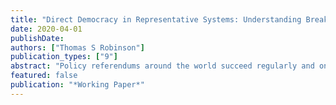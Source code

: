 ```yaml
---
title: "Direct Democracy in Representative Systems: Understanding Breakdowns in Responsiveness through Ballot Initiative Success"
date: 2020-04-01
publishDate:
authors: ["Thomas S Robinson"]
publication_types: ["9"]
abstract: "Policy referendums around the world succeed regularly and on important policy areas. But why do these policies pass by direct democracy and not through the legislature? In this paper, I address this puzzle by focussing on ballot initiative success in the United States. Using a combination of district level voting data, ideological estimates of campaign donors, and a small survey of state legislators, I test why state policy is incongruent with citizens' preferences and thus why direct democracy succeeds. Taken together, my results suggest that initiatives are used to pass popular policy when the issue has not taken root in the mainstream policy community. Moderate correlations between partisan and initiative voting suggest that initiative issues are not fully captured by the partisan dimension of conflict. Many initiatives, but not all, moderate away from the position of the majority party and towards the minority party. And evidence from campaign finance data suggests successful initiative campaigns attract more ideologically extreme donors than do successful legislative candidates in the same cycle. Finally, I present qualitative survey evidence to show that legislators are aware of the responsiveness gap and their own aversion to passing certain popular policies."
featured: false
publication: "*Working Paper*"
---
```


